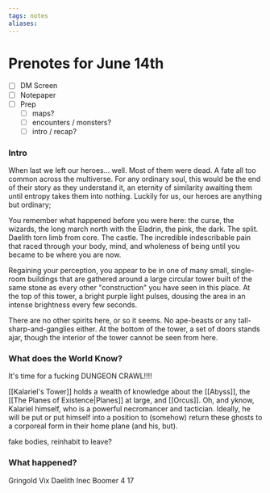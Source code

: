 ```yaml
---
tags: notes
aliases:
---
```


# Prenotes for June 14th
- [ ] DM Screen
- [ ] Notepaper
- [ ] Prep
	- [ ] maps?
	- [ ] encounters / monsters?
	- [ ] intro / recap?

### Intro

When last we left our heroes... well. Most of them were dead. A fate all too common across the multiverse. For any ordinary soul, this would be the end of their story as they understand it, an eternity of similarity awaiting them until entropy takes them into nothing. Luckily for us, our heroes are anything but ordinary;

You remember what happened before you were here: the curse, the wizards, the long march north with the Eladrin, the pink, the dark. The split. Daelith torn limb from core. The castle. The incredible indescribable pain that raced through your body, mind, and wholeness of being until you became to be where you are now.

Regaining your perception, you appear to be in one of many small, single-room buildings that are gathered around a large circular tower built of the same stone as every other "construction" you have seen in this place. At the top of this tower, a bright purple light pulses, dousing the area in an intense brightness every few seconds.

There are no other spirits here, or so it seems. No ape-beasts or any tall-sharp-and-ganglies either. At the bottom of the tower, a set of doors stands ajar, though the interior of the tower cannot be seen from here.



### What does the World Know?

It's time for a fucking DUNGEON CRAWL!!!!

[[Kalariel's Tower]] holds a wealth of knowledge about the [[Abyss]], the [[The Planes of Existence|Planes]] at large, and [[Orcus]]. Oh, and yknow, Kalariel himself, who is a powerful necromancer and tactician. Ideally, he will be put or put himself into a position to (somehow) return these ghosts to a corporeal form in their home plane (and his, but). 

fake bodies, reinhabit to leave?

### What happened?

Gringold
Vix
Daelith
Inec
Boomer 4 17
